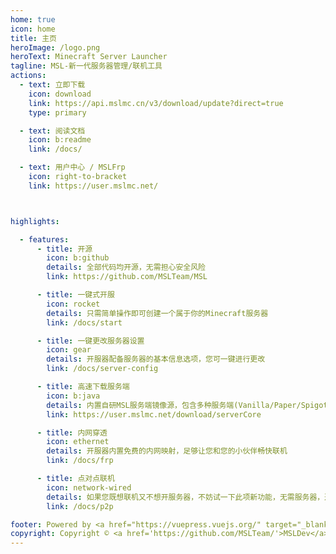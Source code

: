 ```yaml
---
home: true
icon: home
title: 主页
heroImage: /logo.png
heroText: Minecraft Server Launcher
tagline: MSL-新一代服务器管理/联机工具
actions:
  - text: 立即下载
    icon: download
    link: https://api.mslmc.cn/v3/download/update?direct=true
    type: primary

  - text: 阅读文档
    icon: b:readme
    link: /docs/

  - text: 用户中心 / MSLFrp
    icon: right-to-bracket
    link: https://user.mslmc.net/



highlights:

  - features:
      - title: 开源
        icon: b:github
        details: 全部代码均开源，无需担心安全风险
        link: https://github.com/MSLTeam/MSL

      - title: 一键式开服
        icon: rocket
        details: 只需简单操作即可创建一个属于你的Minecraft服务器
        link: /docs/start

      - title: 一键更改服务器设置
        icon: gear
        details: 开服器配备服务器的基本信息选项，您可一键进行更改
        link: /docs/server-config

      - title: 高速下载服务端
        icon: b:java
        details: 内置自研MSL服务端镜像源，包含多种服务端(Vanilla/Paper/Spigot···)，下的超级快~
        link: https://user.mslmc.net/download/serverCore

      - title: 内网穿透
        icon: ethernet
        details: 开服器内置免费的内网映射，足够让您和您的小伙伴畅快联机
        link: /docs/frp

      - title: 点对点联机
        icon: network-wired
        details: 如果您既想联机又不想开服务器，不妨试一下此项新功能，无需服务器，通过P2P的方式进行局域网联机
        link: /docs/p2p

footer: Powered by <a href="https://vuepress.vuejs.org/" target="_blank">VuePress</a> & <a href="https://theme-hope.vuejs.press/" target="_blank">VuePress Theme Hope</a>
copyright: Copyright © <a href='https://github.com/MSLTeam/'>MSLDev</a> 2021-2025 & <a href='https://beian.miit.gov.cn/'>粤ICP备2023094648号-2</a>
---
```

